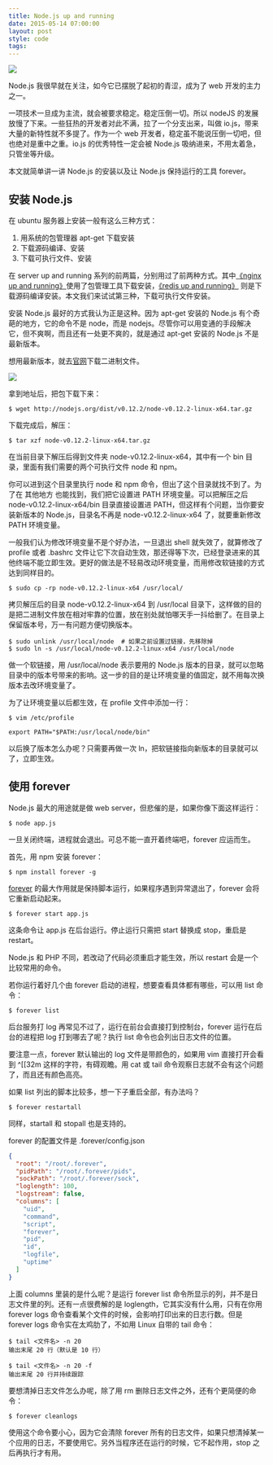 ```yaml
---
title: Node.js up and running
date: 2015-05-14 07:00:00
layout: post
style: code
tags: 
---
```


![](/img/2015/nodejs-up-and-running_logo.png)

Node.js 我很早就在关注，如今它已摆脱了起初的青涩，成为了 web 开发的主力之一。

一项技术一旦成为主流，就会被要求稳定。稳定压倒一切。所以 nodeJS 的发展放慢了下来。一些狂热的开发者对此不满，拉了一个分支出来，叫做 io.js，带来大量的新特性就不多提了。作为一个 web 开发者，稳定虽不能说压倒一切吧，但也绝对是重中之重。io.js 的优秀特性一定会被 Node.js 吸纳进来，不用太着急，只管坐等升级。

本文就简单讲一讲 Node.js 的安装以及让 Node.js 保持运行的工具 forever。

## 安装 Node.js

在 ubuntu 服务器上安装一般有这么三种方式：

1. 用系统的包管理器 apt-get 下载安装
2. 下载源码编译、安装
3. 下载可执行文件、安装

在 server up and running 系列的前两篇，分别用过了前两种方式。其中[《nginx up and running》](/2015/nginx-up-and-running)使用了包管理工具下载安装，[《redis up and running》](/2015/redis-up-and-running)
则是下载源码编译安装。本文我们来试试第三种，下载可执行文件安装。

安装 Node.js 最好的方式我认为正是这种。因为 apt-get 安装的 Node.js 有个奇葩的地方，它的命令不是 node，而是 nodejs。尽管你可以用变通的手段解决它，但不爽啊，而且还有一处更不爽的，就是通过 apt-get 安装的 Node.js 不是最新版本。

想用最新版本，就去[官网](https://nodejs.org/download/)下载二进制文件。

![](/img/2015/nodejs-up-and-running_download-bin.png)

拿到地址后，把包下载下来：

    $ wget http://nodejs.org/dist/v0.12.2/node-v0.12.2-linux-x64.tar.gz

下载完成后，解压：

    $ tar xzf node-v0.12.2-linux-x64.tar.gz

在当前目录下解压后得到文件夹 node-v0.12.2-linux-x64，其中有一个 bin 目录，里面有我们需要的两个可执行文件 node 和 npm。

你可以进到这个目录里执行 node 和 npm 命令，但出了这个目录就找不到了。为了在 其他地方 也能找到，我们把它设置进 PATH 环境变量。可以把解压之后 node-v0.12.2-linux-x64/bin 目录直接设置进 PATH，但这样有个问题，当你要安装新版本的 Node.js，目录名不再是 node-v0.12.2-linux-x64 了，就要重新修改 PATH 环境变量。

一般我们认为修改环境变量不是个好办法，一旦退出 shell 就失效了，就算修改了 profile 或者 .bashrc 文件让它下次自动生效，那还得等下次，已经登录进来的其他终端不能立即生效。更好的做法是不轻易改动环境变量，而用修改软链接的方式达到同样目的。

    $ sudo cp -rp node-v0.12.2-linux-x64 /usr/local/

拷贝解压后的目录 node-v0.12.2-linux-x64 到 /usr/local 目录下，这样做的目的是把二进制文件放在相对牢靠的位置，放在别处就怕哪天手一抖给删了。在目录上保留版本号，万一有问题方便切换版本。

    $ sudo unlink /usr/local/node  # 如果之前设置过链接，先移除掉
    $ sudo ln -s /usr/local/node-v0.12.2-linux-x64 /usr/local/node

做一个软链接，用 /usr/local/node 表示要用的 Node.js 版本的目录，就可以忽略目录中的版本号带来的影响。这一步的目的是让环境变量的值固定，就不用每次换版本去改环境变量了。

为了让环境变量以后都生效，在 profile 文件中添加一行：

    $ vim /etc/profile

    export PATH="$PATH:/usr/local/node/bin"

以后换了版本怎么办呢？只需要再做一次 ln，把软链接指向新版本的目录就可以了，立即生效。


##  使用 forever

Node.js 最大的用途就是做 web server，但悲催的是，如果你像下面这样运行：

    $ node app.js

一旦关闭终端，进程就会退出。可总不能一直开着终端吧，forever 应运而生。

首先，用 npm 安装 forever：

    $ npm install forever -g

[forever](https://github.com/foreverjs/forever) 的最大作用就是保持脚本运行，如果程序遇到异常退出了，forever 会将它重新启动起来。

    $ forever start app.js

这条命令让 app.js 在后台运行。停止运行只需把 start 替换成 stop，重启是 restart。

Node.js 和 PHP 不同，若改动了代码必须重启才能生效，所以 restart 会是一个比较常用的命令。

若你运行着好几个由 forever 启动的进程，想要查看具体都有哪些，可以用 list 命令：

    $ forever list

后台服务打 log 再常见不过了，运行在前台会直接打到控制台，forever 运行在后台的进程把 log 打到哪去了呢？执行 list 命令也会列出日志文件的位置。

要注意一点，forever 默认输出的 log 文件是带颜色的，如果用 vim 直接打开会看到 ^[[32m 这样的字符，有碍观瞻。用 cat 或 tail 命令观察日志就不会有这个问题了，而且还有颜色高亮。

如果 list 列出的脚本比较多，想一下子重启全部，有办法吗？

    $ forever restartall

同样，startall 和 stopall 也是支持的。

forever 的配置文件是 .forever/config.json

```json
{
  "root": "/root/.forever",
  "pidPath": "/root/.forever/pids",
  "sockPath": "/root/.forever/sock",
  "loglength": 100,
  "logstream": false,
  "columns": [
    "uid",
    "command",
    "script",
    "forever",
    "pid",
    "id",
    "logfile",
    "uptime"
  ]
}
```

上面 columns 里装的是什么呢？是运行 forever list 命令所显示的列，并不是日志文件里的列。还有一点很费解的是 loglength，它其实没有什么用，只有在你用 forever logs 命令查看某个文件的时候，会影响打印出来的日志行数。但是 forever logs 命令实在太鸡肋了，不如用 Linux 自带的 tail 命令：

    $ tail <文件名> -n 20
    输出末尾 20 行（默认是 10 行）

    $ tail <文件名> -n 20 -f
    输出末尾 20 行并持续跟踪

要想清掉日志文件怎么办呢，除了用 rm 删除日志文件之外，还有个更简便的命令：

    $ forever cleanlogs

使用这个命令要小心，因为它会清除 forever 所有的日志文件，如果只想清掉某一个应用的日志，不要使用它。另外当程序还在运行的时候，它不起作用，stop 之后再执行才有用。